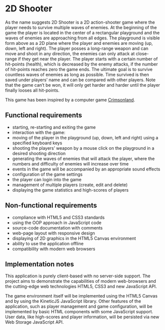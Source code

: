 # 2D Shooter

As the name suggests 2D Shooter is a 2D action-shooter game where the player needs to
survive multiple waves of enemies. At the beginning of the game the player is located in the
center of a rectangular playground and the waves of enemies are approaching from all edges.
The playground is visible form above as a 2D plane where the player and enemies are moving
(up, down, left and right). The player posses a long-range weapon and can move and shoot
in any direction, the enemies can only attack at close-range if they get near the player. The
player starts with a certain number of hit-points (health), which is decreased by the enemy
attacks, if the number of hit-points reaches zero the game ends. The ultimate goal is to
survive countless waves of enemies as long as possible. Time survived is then saved under
players’ name and can be compared with other players. Note that the game can’t be won, it
will only get harder and harder until the player finally looses all hit-points.

This game has been inspired by a computer game [Crimsonland](http://www.youtube.com/watch?v=XqMCNl1d1Qg).

## Functional requirements
* starting, re-starting and exiting the game
* interaction with the game:
 * moving of the player in the playground (up, down, left and right) using a specified keyboard keys
 * shooting the players’ weapon by a mouse click on the playground in a desired shooting direction
* generating the waves of enemies that will attack the player, where the numbers and difficulty of enemies will increase over time
* events in the game will be accompanied by an appropriate sound effects
* configuration of the game settings
* the player can login into the game
* management of multiple players (create, edit and delete)
* displaying the game statistics and high-scores of players

## Non-functional requirements
* compliance with HTML5 and CSS3 standards
* using the OOP approach in JavaScript code
* source-code documentation with comments
* web-page layout with responsive design
* displaying of 2D graphics in the HTML5 Canvas environment
* ability to use the application offline
* compatibility with modern web browsers

## Implementation notes
This application is purely client-based with no server-side support. The project aims to demonstrate the
capabilities of modern web-browsers and the cutting-edge web technologies HTML5, CSS3 and new JavaScript API.

The game environment itself will be implemented using the HTML5 Canvas and by using
the KineticJS JavaScript library. Other features of the application, such as player management
and game configuration, will be implemented by basic HTML components with some
JavaScript support. User data, like high-scores and player information, will be persisted via
new Web Storage JavaScript API.
